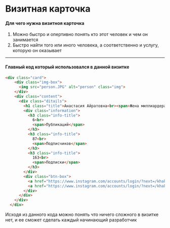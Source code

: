 # Визитная карточка
#### **Для чего нужна визитноя карточка**

1. Можно быстро и опертивно понять кто этот человек и чем он занимается
1. Быстро найти того или иного человека, а соответственно и услугу, которую он оказывает
___
#### **Главный код который использовался в данной визитке**
```html
<div class="card">
    <div class="img-box">
      <img src="person.JPG" alt="person" class="img">
    </div>
    <div class="content">
      <div class="ditails">
        <h1 class="title">Анастасия Айратовна<br><span>Жена миллиардера</span></h1>
        <div class="information">
          <h3 class="info-title">
            6<br>
            <span>Публикаций</span>
          </h3>
          <h3 class="info-title">
            87<br>
            <span>Подписчиков</span>
          </h3>
          <h3 class="info-title">
            163<br>
            <span>Подписки</span>
          </h3>
        </div>
        <div class="btn-box">
          <a href="https://www.instagram.com/accounts/login/?next=/khakimullinaa/" class="btn">Подписаться</a>
          <a href="https://www.instagram.com/accounts/login/?next=/khakimullinaa/" class="btn">Написать</a>
        </div>
      </div>
    </div>
  </div>
```
Исходя из данного кода можно понять что ничего сложного в визитке нет, и ее сможет сделать каждый начинающий разработчик